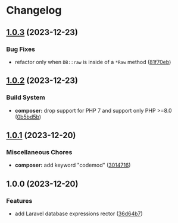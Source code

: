 # Changelog

## [1.0.3](https://github.com/remarkablemark/rector-laravel-database-expressions/compare/v1.0.2...v1.0.3) (2023-12-23)


### Bug Fixes

* refactor only when `DB::raw` is inside of a `*Raw` method ([81f70eb](https://github.com/remarkablemark/rector-laravel-database-expressions/commit/81f70eb027db44569f1131e7102dc27884e0c589))

## [1.0.2](https://github.com/remarkablemark/rector-laravel-database-expressions/compare/v1.0.1...v1.0.2) (2023-12-23)


### Build System

* **composer:** drop support for PHP 7 and support only PHP &gt;=8.0 ([0b5bd5b](https://github.com/remarkablemark/rector-laravel-database-expressions/commit/0b5bd5b318b749fb2390f179cdae55cfda74edd9))

## [1.0.1](https://github.com/remarkablemark/rector-laravel-database-expressions/compare/v1.0.0...v1.0.1) (2023-12-20)


### Miscellaneous Chores

* **composer:** add keyword "codemod" ([3014716](https://github.com/remarkablemark/rector-laravel-database-expressions/commit/30147161f9ac8c4804dcc44dc5f90d5511cd1c8b))

## 1.0.0 (2023-12-20)


### Features

* add Laravel database expressions rector ([36d64b7](https://github.com/remarkablemark/rector-laravel-database-expressions/commit/36d64b7205d66a57cecf29d3b2c10102031fd59e))
